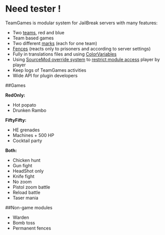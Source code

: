 Need tester !
==============

TeamGames is modular system for JailBreak servers with many features:
- Two [teams](https://raw.githubusercontent.com/KissLick/TeamGames/master/extras/screenshots/teams.jpg), red and blue
- Team based games
- Two different [marks](https://github.com/KissLick/TeamGames/wiki/Marks) (each for one team)
- [Fences](https://github.com/KissLick/TeamGames/wiki/Fences) (reacts only to prisoners and according to server settings)
- Fully in translations files and using [ColorVariables](https://github.com/KissLick/ColorVariables)
- Using [SourceMod override system](https://wiki.alliedmods.net/Overriding_Command_Access_%28SourceMod%29) to [restrict module access](https://github.com/KissLick/TeamGames/wiki/Module-config#overriding-menu-items-access) player by player
- Keep logs of TeamGames activities
- Wide API for plugin developers

##Games

**RedOnly:**
- Hot popato
- Drunken Rambo

**FiftyFifty:**
- HE grenades
- Machines + 500 HP
- Cocktail party

**Both:**
- Chicken hunt
- Gun fight
- HeadShot only
- Knife fight
- No zoom
- Pistol zoom battle
- Reload battle
- Taser mania

##Non-game modules
- Warden
- Bomb toss
- Permanent fences
